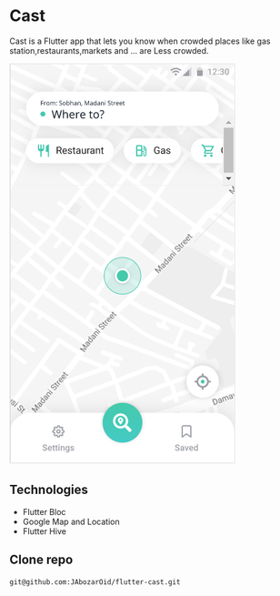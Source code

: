 # Cast

Cast is a Flutter app that lets you know when crowded places like gas station,restaurants,markets and ... are Less crowded. 

![adk](main.PNG)

## Technologies

- Flutter Bloc
- Google Map and Location
- Flutter Hive

## Clone repo

```
git@github.com:JAbozarOid/flutter-cast.git
```
